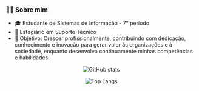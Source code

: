 
### 👨‍💻 Sobre mim
- 🎓 Estudante de Sistemas de Informação - 7° período
- 🚀 Estagiário em Suporte Técnico 
- 🎯 Objetivo: Crescer profissionalmente, contribuindo com dedicação, conhecimento e inovação para gerar valor às organizações e à sociedade, enquanto desenvolvo continuamente minhas competências e habilidades.

<div align="center">

![GitHub stats](https://github-readme-stats.vercel.app/api?username=ZairoLins&show_icons=true&theme=dark)

![Top Langs](https://github-readme-stats.vercel.app/api/top-langs/?username=ZairoLins&layout=compact&theme=dark)

</div>